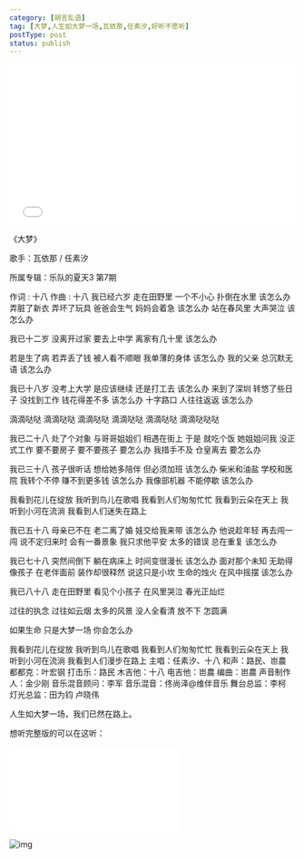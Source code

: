 ```yaml
---
category: [胡言乱语]
tag: [大梦,人生如大梦一场,瓦依那,任素汐,好听不愿听]
postType: post
status: publish
---
```


<div style="position: relative; width: 100%; padding-bottom: 56.25%; height: 0; overflow: hidden;">
  <iframe src="//player.bilibili.com/player.html?isOutside=true&aid=448760502&bvid=BV1Lj411C7Z7&cid=1275762918&p=1&autoplay=1" 
          style="position: absolute; top: 0; left: 0; width: 100%; height: 100%;" 
          frameborder="0" allowfullscreen="true"></iframe>
</div>

《大梦》

歌手：瓦依那 / 任素汐

所属专辑：乐队的夏天3 第7期

作词 : 十八
作曲 : 十八
我已经六岁 走在田野里
一个不小心 扑倒在水里
该怎么办
弄脏了新衣 弄坏了玩具
爸爸会生气 妈妈会着急
该怎么办
站在春风里 大声哭泣 该怎么办

我已十二岁 没离开过家
要去上中学 离家有几十里
该怎么办

若是生了病 若弄丢了钱
被人看不顺眼 我单薄的身体
该怎么办
我的父亲 总沉默无语 该怎么办

我已十八岁 没考上大学
是应该继续 还是打工去
该怎么办
来到了深圳 转悠了些日子
没找到工作 钱花得差不多
该怎么办
十字路口 人往往返返 该怎么办

滴滴哒哒 滴滴哒哒 滴滴哒哒 滴滴哒哒
滴滴哒哒 滴滴哒哒哒

我已二十八 处了个对象
与哥哥姐姐们 相遇在街上
于是 就吃个饭
她姐姐问我 没正式工作
要不要房子 要不要孩子
要怎么办
我措手不及 仓皇离去 要怎么办

我已三十八 孩子很听话
想给她多陪伴 但必须加班
该怎么办
柴米和油盐 学校和医院
我转个不停 赚不到更多钱
该怎么办
我像部机器 不能停歇 该怎么办

我看到花儿在绽放 我听到鸟儿在歌唱 我看到人们匆匆忙忙
我看到云朵在天上 我听到小河在流淌 我看到人们迷失在路上

我已五十八 母亲已不在
老二离了婚 娃交给我来带
该怎么办
他说趁年轻 再去闯一闯
说不定归来时 会有一番景象
我只求他平安
太多的错误 总在重复 该怎么办

我已七十八 突然间倒下
躺在病床上 时间变很漫长
该怎么办
面对那个未知 无助得像孩子
在老伴面前 装作却很释然
说这只是小坎
生命的烛火 在风中摇摆 该怎么办

我已八十八 走在田野里
看见个小孩子 在风里哭泣
春光正灿烂

过往的执念 过往如云烟
太多的风景 没人全看清
放不下 怎圆满

如果生命 只是大梦一场
你会怎么办

我看到花儿在绽放 我听到鸟儿在歌唱 我看到人们匆匆忙忙
我看到云朵在天上 我听到小河在流淌 我看到人们漫步在路上
主唱：任素汐、十八
和声：路民、岜農
都都克：叶宏钢
打击乐：路民
木吉他：十八
电吉他：岜農
编曲：岜農
声音制作人：金少刚
音乐混音顾问：李军
音乐混音：佟尚泽@维伴音乐
舞台总监：李柯
灯光总监：田为钧 卢晓伟



人生如大梦一场，我们已然在路上。

想听完整版的可以在这听：

<iframe src="//player.bilibili.com/player.html?isOutside=true&aid=319431505&bvid=BV1zw411y7JG&cid=1292102546&p=1" scrolling="no" border="0" frameborder="no" framespacing="0" allowfullscreen="true"></iframe>

![img](https://image.hyly.net/i/2025/09/21/ad13189b4717d68e72d5842e79e5b0eb-0.webp)